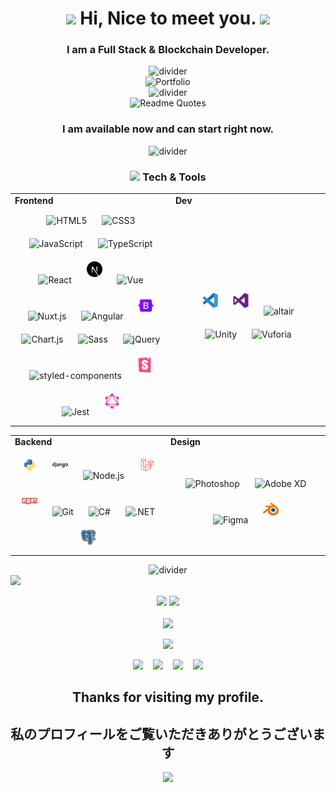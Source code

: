 <h1 align="center">
  <img src="https://media.giphy.com/media/hvRJCLFzcasrR4ia7z/giphy.gif" width="28">
  Hi, Nice to meet you.
  <img src="https://media.giphy.com/media/hvRJCLFzcasrR4ia7z/giphy.gif" width="28">
</h1>

<h3 align="center">I am a Full Stack & Blockchain Developer.</h3>

<div align="center">
  <img src="https://github.com/naruhitokaide/naruhitokaide/blob/main/divider1.png" alt="divider"/>
</div> 

<div align="center">
  <img src="https://github.com/naruhitokaide/naruhitokaide/blob/main/portfolio.gif" alt="Portfolio"/>
</div> 

<div align="center">
  <img src="https://github.com/naruhitokaide/naruhitokaide/blob/main/divider1.png" alt="divider"/>
</div> 

<div align="center">
  <img src="https://quotes-github-readme.vercel.app/api?type=horizontal&theme=dracula" alt="Readme Quotes"/>
</div> 

<h3 align="center">I am available now and can start right now.</h3>

<div align="center">
  <img src="https://github.com/naruhitokaide/naruhitokaide/blob/main/divider2.png" alt="divider"/>
</div> 

<h3 align="center"><img src="https://github.com/naruhitokaide/naruhitokaide/blob/main/code.gif" height="20"/> Tech & Tools</h3>

<div align="center" style="witdh:100%"> 
  <table>
    <tr>
      <td valign="center" width="100px"><b>Frontend<b></td>
      <td valign="center" width="100px"><b>Dev<b></td>
    </tr>
    <tr>
      <td valign="center" align="center" width="300px">
        <img style="margin: 10px" src="https://www.vectorlogo.zone/logos/w3_html5/w3_html5-icon.svg" alt="HTML5" height="25" />
        <img style="margin: 10px" src="https://www.vectorlogo.zone/logos/w3_css/w3_css-icon.svg" alt="CSS3" height="25" /> 
        <img style="margin: 10px" src="https://profilinator.rishav.dev/skills-assets/javascript-original.svg" alt="JavaScript" height="25" />  
        <img style="margin: 10px" src="https://www.vectorlogo.zone/logos/typescriptlang/typescriptlang-icon.svg" alt="TypeScript" height="25" /> 
        <img style="margin: 10px" src="https://www.vectorlogo.zone/logos/reactjs/reactjs-icon.svg" alt="React" height="25" />  
        <img style="margin: 10px" src="https://github.com/devicons/devicon/blob/master/icons/nextjs/nextjs-original.svg" alt="Next.js" height="25" /> 
        <img style="margin: 10px" src="https://www.vectorlogo.zone/logos/vuejs/vuejs-icon.svg" alt="Vue" height="25" />
        <img style="margin: 10px" src="https://github.com/devicons/devicon/blob/master/icons/nextjs/nuxtjs-original.svg" alt="Nuxt.js" height="25" /> 
        <img style="margin: 10px" src="https://www.vectorlogo.zone/logos/angular/angular-icon.svg" alt="Angular" height="25" />  
        <img style="margin: 10px" src="https://github.com/devicons/devicon/blob/master/icons/bootstrap/bootstrap-original.svg" alt="Bootstrap" height="25" />  
        <img style="margin: 10px" src="https://profilinator.rishav.dev/skills-assets/logo-title.svg" alt="Chart.js" height="25" />  
        <img style="margin: 10px" src="https://www.vectorlogo.zone/logos/sass-lang/sass-lang-icon.svg" alt="Sass" height="25" />  
        <img style="margin: 10px" src="https://profilinator.rishav.dev/skills-assets/jquery.png" alt="jQuery" height="25" />  
        <img style="margin: 10px" src="https://styled-components.com/logo.png" alt="styled-components" height="25" /> 
        <img style="margin: 10px" src="https://github.com/devicons/devicon/blob/master/icons/storybook/storybook-original.svg" alt="storybook" height="25" /> 
        <img style="margin: 10px" src="https://www.vectorlogo.zone/logos/jestjsio/jestjsio-icon.svg" alt="Jest" height="25" />
        <img style="margin: 10px" src="https://github.com/devicons/devicon/blob/master/icons/graphql/graphql-plain.svg" alt="GraphQL" height="25" />
      </td>
      <td valign="center" align="center" width="300px">
        <img style="margin: 10px" src="https://github.com/devicons/devicon/blob/master/icons/vscode/vscode-original.svg" alt="vscode" height="25" />
        <img style="margin: 10px" src="https://github.com/devicons/devicon/blob/master/icons/visualstudio/visualstudio-plain.svg" alt="vs" height="25" />
        <img style="margin: 10px" src="https://github.com/altair-graphql/altair/raw/master/packages/altair-app/src/assets/img/altair_logo_128.png" alt="altair" height="25" />
        <img style="margin: 10px" src="https://deva90sapmc8w.cloudfront.net/unity-logo.svg" alt="Unity" height="25" />
        <img style="margin: 10px" src="https://www.ptc.com/-/media/Images/new-org/icons/Nav/vuforia-icon-logo-1.svg" alt="Vuforia" height="25" /> 
      </td>
    </tr>
  </table>
  
 <table>
    <tr>
      <td valign="center" width="100px"><b>Backend<b></td>
      <td valign="center" width="100px"><b>Design<b></td>
    </tr>
    <tr>
      <td valign="center" align="center" width="300px">
        <img style="margin: 10px" height="25" src="https://raw.githubusercontent.com/github/explore/80688e429a7d4ef2fca1e82350fe8e3517d3494d/topics/python/python.png">
        <img style="margin: 10px" height="25" src="https://raw.githubusercontent.com/github/explore/80688e429a7d4ef2fca1e82350fe8e3517d3494d/topics/django/django.png">
        <img style="margin: 10px" src="https://www.vectorlogo.zone/logos/nodejs/nodejs-icon.svg" alt="Node.js" height="25" /> 
        <img style="margin: 10px" height="25" src="https://raw.githubusercontent.com/github/explore/80688e429a7d4ef2fca1e82350fe8e3517d3494d/topics/laravel/laravel.png">
        <img style="margin: 10px" src="https://github.com/devicons/devicon/blob/master/icons/npm/npm-original-wordmark.svg" alt="NPM" height="25" />
        <img style="margin: 10px" src="https://profilinator.rishav.dev/skills-assets/git-scm-icon.svg" alt="Git" height="25" />  
        <img style="margin: 10px" src="https://profilinator.rishav.dev/skills-assets/csharp-original.svg" alt="C#" height="25" />  
        <img style="margin: 10px" src="https://www.vectorlogo.zone/logos/dotnet/dotnet-icon.svg" alt=".NET" height="25" />  
        <img style="margin: 10px" src="https://github.com/devicons/devicon/blob/master/icons/postgresql/postgresql-original.svg" alt="PostgreSQL" height="25" />
     </td>
     <td valign="center" align="center" width="300px">
        <img style="margin: 10px" src="https://profilinator.rishav.dev/skills-assets/photoshop-plain.svg" alt="Photoshop" height="25" />  
        <img style="margin: 10px" src="https://profilinator.rishav.dev/skills-assets/adobexd.png" alt="Adobe XD" height="25" /> 
        <img style="margin: 10px" src="https://profilinator.rishav.dev/skills-assets/figma-icon.svg" alt="Figma" height="25" /> 
        <img style="margin: 10px" src="https://github.com/devicons/devicon/blob/master/icons/blender/blender-original.svg" alt="Blender" height="25" />  
      </td>
    </tr>
  </table>
</div>

<div align="center">
  <img src="https://github.com/naruhitokaide/naruhitokaide/blob/main/divider2.png" alt="divider"/>
</div> 

<img src="https://activity-graph.herokuapp.com/graph?username=naruhitokaide&bg_color=000000&color=00ffff&line=00ffff&point=ffffff&area=true&hide_border=true"/>
<br/>
   
<p align = "center">
  <img src = "https://github-readme-stats.vercel.app/api?username=naruhitokaide&hide_border=true&show_icons=true&include_all_commits=true&count_private=true&theme=tokyonight&line_height=27">
  <img src = "https://github-readme-stats.vercel.app/api/top-langs/?username=naruhitokaide&hide=PHP,html,c&theme=tokyonight&hide_border=true&line_height=27">
  <br><br>
    <img src = "https://github-readme-streak-stats.herokuapp.com?user=naruhitokaide&theme=tokyonight&hide_border=true&include_all_commits=true&line_height=27">
</p>

<p align="center" style="margin-bottom: 10px;">
    <img src="https://github-profile-trophy.vercel.app?username=naruhitokaide&column=7&theme=onedark&hide_border=true&include_all_commits=true&line_height=27"/>
</p>
<p align="center">
  <a href="mailto:naruhitokaide@gmail.com" target="_blank" rel="noopener noreferrer"><img src="https://img.icons8.com/fluency/2x/gmail-new.png"  width="50" /></a>
  &nbsp;&nbsp;
  <a href="https://join.skype.com/invite/wDpwy4t21eVg" target="_blank" rel="noopener noreferrer"><img src="https://img.icons8.com/color/2x/skype.png"  width="50" /></a>
  &nbsp;&nbsp;
  <a href="https://t.me/naruhitokaide" target="_blank" rel="noopener noreferrer"><img src="https://img.icons8.com/color/2x/telegram-app.png"  width="50" /></a>
  &nbsp;&nbsp;
  <a href="https://naruhito-kaide.netlify.app" target="_blank" rel="noopener noreferrer"><img src="https://img.icons8.com/nolan/2x/link.png"  width="50" /></a>
  
</p>
<h2 align="center"> Thanks for visiting my profile. </h2>
<h2 align="center"> 私のプロフィールをご覧いただきありがとうございます </h2>
<p align="center">
  <img src="https://capsule-render.vercel.app/api?type=waving&color=gradient&height=65&section=footer"/>
</p>


